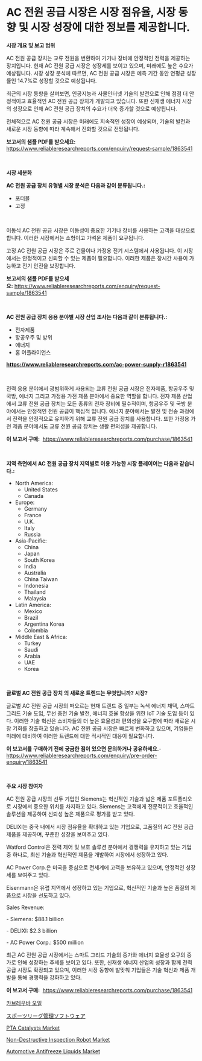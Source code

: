 <p><h1>AC 전원 공급 시장은 시장 점유율, 시장 동향 및 시장 성장에 대한 정보를 제공합니다.</h1></p><p><strong>시장 개요 및 보고 범위</strong></p>
<p><p>AC 전원 공급 장치는 교류 전원을 변환하여 기기나 장비에 안정적인 전력을 제공하는 장치입니다. 현재 AC 전원 공급 시장은 성장세를 보이고 있으며, 미래에도 높은 수요가 예상됩니다. 시장 성장 분석에 따르면, AC 전원 공급 시장은 예측 기간 동안 연평균 성장률인 14.7%로 성장할 것으로 예상됩니다. </p><p>최근의 시장 동향을 살펴보면, 인공지능과 사물인터넷 기술의 발전으로 인해 점점 더 안정적이고 효율적인 AC 전원 공급 장치가 개발되고 있습니다. 또한 신재생 에너지 시장의 성장으로 인해 AC 전원 공급 장치의 수요가 더욱 증가할 것으로 예상됩니다. </p><p>전체적으로 AC 전원 공급 시장은 미래에도 지속적인 성장이 예상되며, 기술의 발전과 새로운 시장 동향에 따라 계속해서 진화할 것으로 전망됩니다.</p></p>
<p><strong>보고서의 샘플 PDF를 받으세요:</strong> <a href="https://www.reliableresearchreports.com/enquiry/request-sample/1863541">https://www.reliableresearchreports.com/enquiry/request-sample/1863541</a></p>
<p>&nbsp;</p>
<p><strong>시장 세분화</strong></p>
<p><strong>AC 전원 공급 장치 유형별 시장 분석은 다음과 같이 분류됩니다.:</strong></p>
<p><ul><li>포터블</li><li>고정</li></ul></p>
<p>&nbsp;</p>
<p><p>이동식 AC 전원 공급 시장은 이동성이 중요한 기기나 장비를 사용하는 고객을 대상으로합니다. 이러한 시장에서는 소형이고 가벼운 제품이 요구됩니다.</p><p>고정 AC 전원 공급 시장은 주로 건물이나 가정용 전기 시스템에서 사용됩니다. 이 시장에서는 안정적이고 신뢰할 수 있는 제품이 필요합니다. 이러한 제품은 장시간 사용이 가능하고 전기 안전을 보장합니다.</p></p>
<p><strong>보고서의 샘플 PDF를 받으세요:</strong>&nbsp;<a href="https://www.reliableresearchreports.com/enquiry/request-sample/1863541">https://www.reliableresearchreports.com/enquiry/request-sample/1863541</a></p>
<p>&nbsp;</p>
<p><strong> AC 전원 공급 장치 응용 분야별 시장 산업 조사는 다음과 같이 분류됩니다.:</strong></p>
<p><ul><li>전자제품</li><li>항공우주 및 방위</li><li>에너지</li><li>홈 어플라이언스</li></ul></p>
<p><strong><a href="https://www.reliableresearchreports.com/ac-power-supply-r1863541">https://www.reliableresearchreports.com/ac-power-supply-r1863541</a></strong></p>
<p>&nbsp;</p>
<p><p>전력 응용 분야에서 광범위하게 사용되는 교류 전원 공급 시장은 전자제품, 항공우주 및 국방, 에너지 그리고 가정용 가전 제품 분야에서 중요한 역할을 합니다. 전자 제품 산업에서 교류 전원 공급 장치는 모든 종류의 전자 장비에 필수적이며, 항공우주 및 국방 분야에서는 안정적인 전원 공급이 핵심적 입니다. 에너지 분야에서는 발전 및 전송 과정에서 전력을 안정적으로 유지하기 위해 교류 전원 공급 장치를 사용합니다. 또한 가정용 가전 제품 분야에서도 교류 전원 공급 장치는 생활 편의성을 제공합니다.</p></p>
<p><strong>이 보고서 구매:</strong>&nbsp; <a href="https://www.reliableresearchreports.com/purchase/1863541">https://www.reliableresearchreports.com/purchase/1863541</a></p>
<p>&nbsp;</p>
<p><strong>지역 측면에서 AC 전원 공급 장치 지역별로 이용 가능한 시장 플레이어는 다음과 같습니다.:</strong></p>
<p><ul>
    <li>
        North America:
        <ul>
            <li>United States</li>
            <li>Canada</li>
        </ul>
    </li>
    <li>
        Europe:
        <ul>
            <li>Germany</li>
            <li>France</li>
            <li>U.K.</li>
            <li>Italy</li>
            <li>Russia</li>
        </ul>
    </li>
    <li>
        Asia-Pacific:
        <ul>
            <li>China</li>
            <li>Japan</li>
            <li>South Korea</li>
            <li>India</li>
            <li>Australia</li>
            <li>China Taiwan</li>
            <li>Indonesia</li>
            <li>Thailand</li>
            <li>Malaysia</li>
        </ul>
    </li>
    <li>
        Latin America:
        <ul>
            <li>Mexico</li>
            <li>Brazil</li>
            <li>Argentina Korea</li>
            <li>Colombia</li>
        </ul>
    </li>
    <li>
        Middle East & Africa:
        <ul>
            <li>Turkey</li>
            <li>Saudi</li>
            <li>Arabia</li>
            <li>UAE</li>
            <li>Korea</li>
        </ul>
    </li>
    </ul></p>
<p>&nbsp;</p>
<p><strong>글로벌 AC 전원 공급 장치 의 새로운 트렌드는 무엇입니까? 시장?</strong></p>
<p><p>글로벌 AC 전원 공급 시장의 떠오르는 현재 트렌드 중 일부는 녹색 에너지 채택, 스마트 그리드 기술 도입, 무선 충전 기술 발전, 에너지 효율 향상을 위한 IoT 기술 도입 등이 있다. 이러한 기술 혁신은 소비자들의 더 높은 효율성과 편의성을 요구함에 따라 새로운 시장 기회를 창출하고 있습니다. AC 전원 공급 시장은 빠르게 변화하고 있으며, 기업들은 미래에 대비하여 이러한 트렌드에 대한 적시적인 대응이 필요합니다.</p></p>
<p><strong>이 보고서를 구매하기 전에 궁금한 점이 있으면 문의하거나 공유하세요.</strong>- <a href="https://www.reliableresearchreports.com/enquiry/pre-order-enquiry/1863541">https://www.reliableresearchreports.com/enquiry/pre-order-enquiry/1863541</a></p>
<p>&nbsp;</p>
<p><strong>주요 시장 참여자</strong></p>
<p><p>AC 전원 공급 시장의 선두 기업인 Siemens는 혁신적인 기술과 넓은 제품 포트폴리오로 시장에서 중요한 위치를 차지하고 있다. Siemens는 고객에게 전문적이고 효율적인 솔루션을 제공하여 신뢰성 높은 제품으로 평가를 받고 있다. </p><p>DELIXI는 중국 내에서 시장 점유율을 확대하고 있는 기업으로, 고품질의 AC 전원 공급 제품을 제공하며, 꾸준한 성장을 보여주고 있다. </p><p>Watford Control은 전력 제어 및 보호 솔루션 분야에서 경쟁력을 유지하고 있는 기업 중 하나로, 최신 기술과 혁신적인 제품을 개발하여 시장에서 성장하고 있다. </p><p>AC Power Corp.은 미국을 중심으로 전세계에 고객을 보유하고 있으며, 안정적인 성장세를 보여주고 있다. </p><p>Eisenmann은 유럽 지역에서 성장하고 있는 기업으로, 혁신적인 기술과 높은 품질의 제품으로 시장을 선도하고 있다.</p><p>Sales Revenue:</p><p>- Siemens: $88.1 billion</p><p>- DELIXI: $2.3 billion</p><p>- AC Power Corp.: $500 million</p><p>최근 AC 전원 공급 시장에서는 스마트 그리드 기술의 증가와 에너지 효율성 요구의 증가로 인해 성장하는 추세를 보이고 있다. 또한, 신재생 에너지 산업의 성장과 함께 전력 공급 시장도 확장되고 있으며, 이러한 시장 동향에 발맞춰 기업들은 기술 혁신과 제품 개발을 통해 경쟁력을 강화하고 있다.</p></p>
<p><strong>이 보고서 구매:</strong>&nbsp;&nbsp;<a href="https://www.reliableresearchreports.com/purchase/1863541">https://www.reliableresearchreports.com/purchase/1863541</a></p>
<p><p><a href="https://medium.com/@cierrahayes645/2024%EB%85%84%EB%B6%80%ED%84%B0-2031%EB%85%84%EA%B9%8C%EC%A7%80%EC%9D%98-%EA%B8%B0%EA%B0%84%EC%97%90-%EB%8C%80%ED%95%9C-cabreuva-%EC%98%A4%EC%9D%BC-%EC%8B%9C%EC%9E%A5-%EB%B6%84%EC%84%9D-%EB%B0%8F-sze-%EC%98%88%EC%B8%A1-4640a57d4d50">카브레우바 오일</a></p><p><a href="https://github.com/avbqbctihcbe2/Market-Research-Report-List-1/blob/main/621530345317.md">スポーツリーグ管理ソフトウェア</a></p><p><a href="https://frill-swim-3cd.notion.site/PTA-Catalysts-Market-Size-Market-Outlook-and-Market-Forecast-2024-to-2031-2b28a6fddb9f41c0840c8fe74eaa05e8">PTA Catalysts Market</a></p><p><a href="https://github.com/julyju69/Market-Research-Report-List-3/blob/main/non-destructive-inspection-robot-market.md">Non-Destructive Inspection Robot Market</a></p><p><a href="https://issuu.com/reportprime-2/docs/automotive-antifreeze-liquids-market-size-2030.ppt">Automotive Antifreeze Liquids Market</a></p></p>
